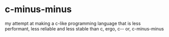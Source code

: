 # c-minus-minus
my attempt at making a c-like programming language that is less performant, less reliable and less stable than c, ergo, c-- or, c-minus-minus
